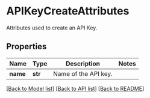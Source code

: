 # APIKeyCreateAttributes

Attributes used to create an API Key.

## Properties

| Name     | Type    | Description          | Notes |
| -------- | ------- | -------------------- | ----- |
| **name** | **str** | Name of the API key. |

[[Back to Model list]](README.md#documentation-for-models) [[Back to API list]](README.md#documentation-for-api-endpoints) [[Back to README]](README.md)
